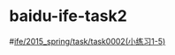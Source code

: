 # baidu-ife-task2
#[ife/2015_spring/task/task0002(小练习1-5)](https://github.com/baidu-ife/ife/blob/master/2015_spring/task/task0002/README.md)
